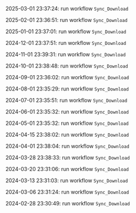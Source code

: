 2025-03-01 23:37:24: run workflow `Sync_Download` 

2025-02-01 23:36:51: run workflow `Sync_Download` 

2025-01-01 23:37:01: run workflow `Sync_Download` 

2024-12-01 23:37:51: run workflow `Sync_Download` 

2024-11-01 23:39:31: run workflow `Sync_Download` 

2024-10-01 23:38:48: run workflow `Sync_Download` 

2024-09-01 23:36:02: run workflow `Sync_Download` 

2024-08-01 23:35:29: run workflow `Sync_Download` 

2024-07-01 23:35:51: run workflow `Sync_Download` 

2024-06-01 23:35:32: run workflow `Sync_Download` 

2024-05-01 23:35:32: run workflow `Sync_Download` 

2024-04-15 23:38:02: run workflow `Sync_Download` 

2024-04-01 23:38:04: run workflow `Sync_Download` 

2024-03-28 23:38:33: run workflow `Sync_Download` 

2024-03-20 23:31:06: run workflow `Sync_Download` 

2024-03-13 23:31:03: run workflow `Sync_Download` 

2024-03-06 23:31:24: run workflow `Sync_Download` 

2024-02-28 23:30:49: run workflow `Sync_Download` 


